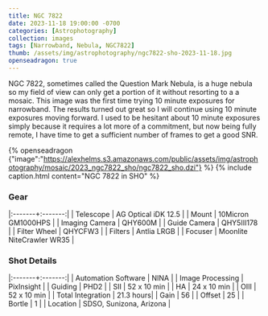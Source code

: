 ```yaml
---
title: NGC 7822
date: 2023-11-18 19:00:00 -0700
categories: [Astrophotography]
collection: images
tags: [Narrowband, Nebula, NGC7822]
thumb: /assets/img/astrophotography/ngc7822-sho-2023-11-18.jpg
openseadragon: true
---
```


NGC 7822, sometimes called the Question Mark Nebula, is a huge nebula so my field of view can only get a portion of it without resorting to a a mosaic.
This image was the first time trying 10 minute exposures for narrowband. The results turned out great so I will continue using 10 minute exposures moving forward.
I used to be hesitant about 10 minute exposures simply because it requires a lot more of a commitment, but now being fully remote, I have time to get a sufficient
number of frames to get a good SNR.

{% openseadragon {"image":"https://alexhelms.s3.amazonaws.com/public/assets/img/astrophotography/mosaic/2023_ngc7822_sho/ngc7822_sho.dzi"} %}
{% include caption.html content="NGC 7822 in SHO" %}

### Gear

|:-------+:-------:|
| Telescope | AG Optical iDK 12.5 |
| Mount | 10Micron GM1000HPS |
| Imaging Camera | QHY600M |
| Guide Camera | QHY5III178 |
| Filter Wheel | QHYCFW3 |
| Filters | Antlia LRGB |
| Focuser | Moonlite NiteCrawler WR35 |

### Shot Details

|:-------+:-------:|
| Automation Software | NINA |
| Image Processing | PixInsight |
| Guiding | PHD2 |
| SII | 52 x 10 min |
| HA | 24 x 10 min |
| OIII | 52 x 10 min |
| Total Integration | 21.3 hours|
| Gain | 56 |
| Offset | 25 |
| Bortle | 1 |
| Location | SDSO, Sunizona, Arizona |